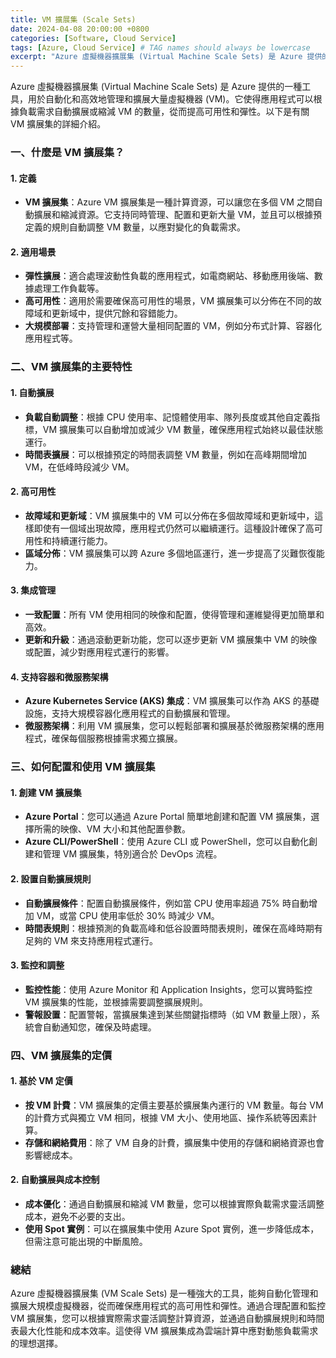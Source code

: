```yaml
---
title: VM 擴展集 (Scale Sets)
date: 2024-04-08 20:00:00 +0800
categories: [Software, Cloud Service]
tags: [Azure, Cloud Service] # TAG names should always be lowercase
excerpt: "Azure 虛擬機器擴展集 (Virtual Machine Scale Sets) 是 Azure 提供的一種工具，用於自動化和高效地管理和擴展大量虛擬機器 (VM)。"
---
```


Azure 虛擬機器擴展集 (Virtual Machine Scale Sets) 是 Azure 提供的一種工具，用於自動化和高效地管理和擴展大量虛擬機器 (VM)。它使得應用程式可以根據負載需求自動擴展或縮減 VM 的數量，從而提高可用性和彈性。以下是有關 VM 擴展集的詳細介紹。

### **一、什麼是 VM 擴展集？**

#### **1. 定義**
   - **VM 擴展集**：Azure VM 擴展集是一種計算資源，可以讓您在多個 VM 之間自動擴展和縮減資源。它支持同時管理、配置和更新大量 VM，並且可以根據預定義的規則自動調整 VM 數量，以應對變化的負載需求。

#### **2. 適用場景**
   - **彈性擴展**：適合處理波動性負載的應用程式，如電商網站、移動應用後端、數據處理工作負載等。
   - **高可用性**：適用於需要確保高可用性的場景，VM 擴展集可以分佈在不同的故障域和更新域中，提供冗餘和容錯能力。
   - **大規模部署**：支持管理和運營大量相同配置的 VM，例如分布式計算、容器化應用程式等。

### **二、VM 擴展集的主要特性**

#### **1. 自動擴展**
   - **負載自動調整**：根據 CPU 使用率、記憶體使用率、隊列長度或其他自定義指標，VM 擴展集可以自動增加或減少 VM 數量，確保應用程式始終以最佳狀態運行。
   - **時間表擴展**：可以根據預定的時間表調整 VM 數量，例如在高峰期間增加 VM，在低峰時段減少 VM。

#### **2. 高可用性**
   - **故障域和更新域**：VM 擴展集中的 VM 可以分佈在多個故障域和更新域中，這樣即使有一個域出現故障，應用程式仍然可以繼續運行。這種設計確保了高可用性和持續運行能力。
   - **區域分佈**：VM 擴展集可以跨 Azure 多個地區運行，進一步提高了災難恢復能力。

#### **3. 集成管理**
   - **一致配置**：所有 VM 使用相同的映像和配置，使得管理和運維變得更加簡單和高效。
   - **更新和升級**：通過滾動更新功能，您可以逐步更新 VM 擴展集中 VM 的映像或配置，減少對應用程式運行的影響。

#### **4. 支持容器和微服務架構**
   - **Azure Kubernetes Service (AKS) 集成**：VM 擴展集可以作為 AKS 的基礎設施，支持大規模容器化應用程式的自動擴展和管理。
   - **微服務架構**：利用 VM 擴展集，您可以輕鬆部署和擴展基於微服務架構的應用程式，確保每個服務根據需求獨立擴展。

### **三、如何配置和使用 VM 擴展集**

#### **1. 創建 VM 擴展集**
   - **Azure Portal**：您可以通過 Azure Portal 簡單地創建和配置 VM 擴展集，選擇所需的映像、VM 大小和其他配置參數。
   - **Azure CLI/PowerShell**：使用 Azure CLI 或 PowerShell，您可以自動化創建和管理 VM 擴展集，特別適合於 DevOps 流程。

#### **2. 設置自動擴展規則**
   - **自動擴展條件**：配置自動擴展條件，例如當 CPU 使用率超過 75% 時自動增加 VM，或當 CPU 使用率低於 30% 時減少 VM。
   - **時間表規則**：根據預測的負載高峰和低谷設置時間表規則，確保在高峰時期有足夠的 VM 來支持應用程式運行。

#### **3. 監控和調整**
   - **監控性能**：使用 Azure Monitor 和 Application Insights，您可以實時監控 VM 擴展集的性能，並根據需要調整擴展規則。
   - **警報設置**：配置警報，當擴展集達到某些關鍵指標時（如 VM 數量上限），系統會自動通知您，確保及時處理。

### **四、VM 擴展集的定價**

#### **1. 基於 VM 定價**
   - **按 VM 計費**：VM 擴展集的定價主要基於擴展集內運行的 VM 數量。每台 VM 的計費方式與獨立 VM 相同，根據 VM 大小、使用地區、操作系統等因素計算。
   - **存儲和網絡費用**：除了 VM 自身的計費，擴展集中使用的存儲和網絡資源也會影響總成本。

#### **2. 自動擴展與成本控制**
   - **成本優化**：通過自動擴展和縮減 VM 數量，您可以根據實際負載需求靈活調整成本，避免不必要的支出。
   - **使用 Spot 實例**：可以在擴展集中使用 Azure Spot 實例，進一步降低成本，但需注意可能出現的中斷風險。

### **總結**

Azure 虛擬機器擴展集 (VM Scale Sets) 是一種強大的工具，能夠自動化管理和擴展大規模虛擬機器，從而確保應用程式的高可用性和彈性。通過合理配置和監控 VM 擴展集，您可以根據實際需求靈活調整計算資源，並通過自動擴展規則和時間表最大化性能和成本效率。這使得 VM 擴展集成為雲端計算中應對動態負載需求的理想選擇。
